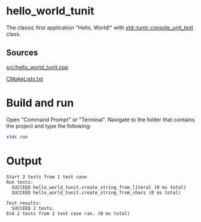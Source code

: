 # hello_world_tunit

The classic first application "Hello, World!" with [xtd::tunit::console_unit_test](../../../../src/xtd.tunit/include/xtd/console_unit_test.h) class.

## Sources

[src/hello_world_tunit.cpp](src/hello_world_tunit.cpp)

[CMakeLists.txt](CMakeLists.txt)

# Build and run

Open "Command Prompt" or "Terminal". Navigate to the folder that contains the project and type the following:

```cmake
xtdc run
```

# Output

```
Start 2 tests from 1 test case
Run tests:
  SUCCEED hello_world_tunit.create_string_from_literal (0 ms total)
  SUCCEED hello_world_tunit.create_string_from_chars (0 ms total)

Test results:
  SUCCEED 2 tests.
End 2 tests from 1 test case ran. (0 ms total)
```
